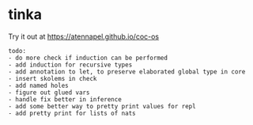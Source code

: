 # tinka

Try it out at https://atennapel.github.io/coc-os

```
todo:
- do more check if induction can be performed
- add induction for recursive types
- add annotation to let, to preserve elaborated global type in core
- insert skolems in check
- add named holes
- figure out glued vars
- handle fix better in inference
- add some better way to pretty print values for repl
- add pretty print for lists of nats
```
